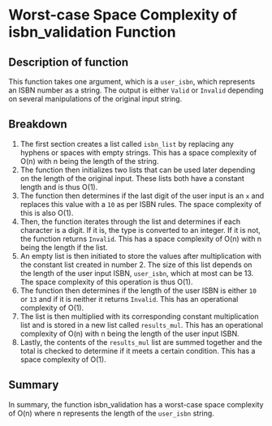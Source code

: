 # Worst-case Space Complexity of isbn_validation Function

## Description of function
This function takes one argument, which is a `user_isbn`, which represents an ISBN number as a string. The output is either `Valid` or `Invalid` depending on several manipulations of the original input string.

## Breakdown
1. The first section creates a list called `isbn_list` by replacing any hyphens or spaces with empty strings. This has a space complexity of O(n) with n being the length of the string.
1. The function then initializes two lists that can be used later depending on the length of the original input. These lists both have a constant length and is thus O(1).
1. The function then determines if the last digit of the user input is an `x` and replaces this value with a `10` as per ISBN rules. The space complexity of this is also O(1).
1. Then, the function iterates through the list and determines if each character is a digit. If it is, the type is converted to an integer. If it is not, the function returns `Invalid`. This has a space complexity of O(n) with n being the length if the list.
1. An empty list is then initiated to store the values after multiplication with the constant list created in number 2. The size of this list depends on the length of the user input ISBN, `user_isbn`, which at most can be 13. The space complexity of this operation is thus O(1).
1. The function then determines if the length of the user ISBN is either `10` or `13` and if it is neither it returns `Invalid`. This has an operational complexity of O(1).
1. The list is then multiplied with its corresponding constant multiplication list and is stored in a new list called `results_mul`. This has an operational complexity of O(n) with n being the length of the user input ISBN.
1. Lastly, the contents of the `results_mul` list are summed together and the total is checked to determine if it meets a certain condition. This has a space complexity of O(1).

## Summary
In summary, the function isbn_validation has a worst-case space complexity of O(n) where n represents the length of the `user_isbn` string.

